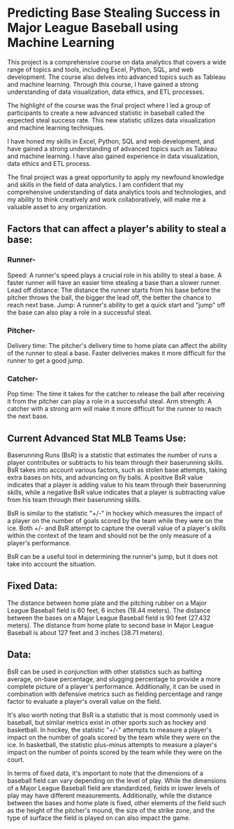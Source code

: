 # Predicting Base Stealing Success in Major League Baseball using Machine Learning

This project is a comprehensive course on data analytics that covers a wide range of topics and tools, including Excel, Python, SQL, and web development. The course also delves into advanced topics such as Tableau and machine learning. Through this course, I have gained a strong understanding of data visualization, data ethics, and ETL processes.

The highlight of the course was the final project where I led a group of participants to create a new advanced statistic in baseball called the expected steal success rate. This new statistic utilizes data visualization and machine learning techniques.

I have honed my skills in Excel, Python, SQL and web development, and have gained a strong understanding of advanced topics such as Tableau and machine learning. I have also gained experience in data visualization, data ethics and ETL process.

The final project was a great opportunity to apply my newfound knowledge and skills in the field of data analytics. I am confident that my comprehensive understanding of data analytics tools and technologies, and my ability to think creatively and work collaboratively, will make me a valuable asset to any organization.

## Factors that can affect a player's ability to steal a base:
### Runner-
Speed: A runner's speed plays a crucial role in his ability to steal a base. A faster runner will have an easier time stealing a base than a slower runner.
Lead off distance: The distance the runner starts from his base before the pitcher throws the ball, the bigger the lead off, the better the chance to reach next base.
Jump: A runner's ability to get a quick start and "jump" off the base can also play a role in a successful steal.
### Pitcher-
Delivery time: The pitcher's delivery time to home plate can affect the ability of the runner to steal a base. Faster deliveries makes it more difficult for the runner to get a good jump.
### Catcher-
Pop time: The time it takes for the catcher to release the ball after receiving it from the pitcher can play a role in a successful steal.
Arm strength: A catcher with a strong arm will make it more difficult for the runner to reach the next base.

## Current Advanced Stat MLB Teams Use:
Baserunning Runs (BsR) is a statistic that estimates the number of runs a player contributes or subtracts to his team through their baserunning skills. BsR takes into account various factors, such as stolen base attempts, taking extra bases on hits, and advancing on fly balls. A positive BsR value indicates that a player is adding value to his team through their baserunning skills, while a negative BsR value indicates that a player is subtracting value from his team through their baserunning skills.

BsR is similar to the statistic "+/-" in hockey which measures the impact of a player on the number of goals scored by the team while they were on the ice. Both +/- and BsR attempt to capture the overall value of a player's skills within the context of the team and should not be the only measure of a player's performance.

BsR can be a useful tool in determining the runner's jump, but it does not take into account the situation.

## Fixed Data:
The distance between home plate and the pitching rubber on a Major League Baseball field is 60 feet, 6 inches (18.44 meters).
The distance between the bases on a Major League Baseball field is 90 feet (27.432 meters).
The distance from home plate to second base in Major League Baseball is about 127 feet and 3 inches (38.71 meters).

## Data:
BsR can be used in conjunction with other statistics such as batting average, on-base percentage, and slugging percentage to provide a more complete picture of a player's performance. Additionally, it can be used in combination with defensive metrics such as fielding percentage and range factor to evaluate a player's overall value on the field.

It's also worth noting that BsR is a statistic that is most commonly used in baseball, but similar metrics exist in other sports such as hockey and basketball. In hockey, the statistic "+/-" attempts to measure a player's impact on the number of goals scored by the team while they were on the ice. In basketball, the statistic plus-minus attempts to measure a player's impact on the number of points scored by the team while they were on the court.

In terms of fixed data, it's important to note that the dimensions of a baseball field can vary depending on the level of play. While the dimensions of a Major League Baseball field are standardized, fields in lower levels of play may have different measurements. Additionally, while the distance between the bases and home plate is fixed, other elements of the field such as the height of the pitcher's mound, the size of the strike zone, and the type of surface the field is played on can also impact the game.
